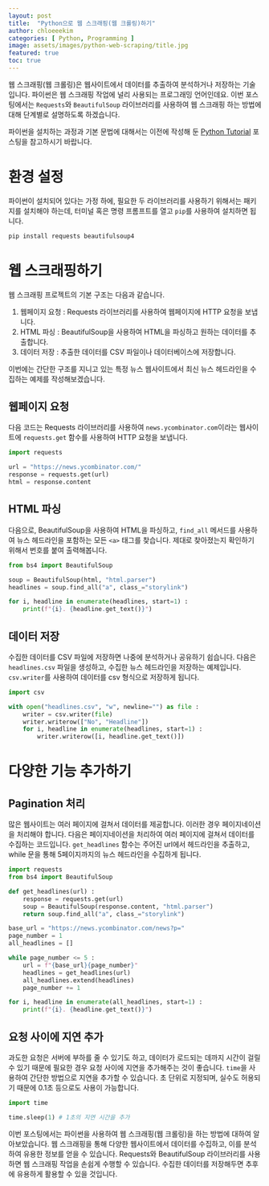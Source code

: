 ```yaml
---
layout: post
title:  "Python으로 웹 스크래핑(웹 크롤링)하기"
author: chloeeekim
categories: [ Python, Programming ]
image: assets/images/python-web-scraping/title.jpg
featured: true
toc: true
---
```


웹 스크래핑(웹 크롤링)은 웹사이트에서 데이터를 추출하여 분석하거나 저장하는 기술입니다. 파이썬은 웹 스크래핑 작업에 널리 사용되는 프로그래밍 언어인데요. 이번 포스팅에서는 `Requests`와 `BeautifulSoup` 라이브러리를 사용하여 웹 스크래핑 하는 방법에 대해 단계별로 설명하도록 하겠습니다.

파이썬을 설치하는 과정과 기본 문법에 대해서는 이전에 작성해 둔 <a href="https://chloeeekim.github.io/python-tutorial/" target="_blank">Python Tutorial</a> 포스팅을 참고하시기 바랍니다.

# 환경 설정

파이썬이 설치되어 있다는 가정 하에, 필요한 두 라이브러리를 사용하기 위해서는 패키지를 설치해야 하는데, 터미널 혹은 명령 프롬프트를 열고 `pip`를 사용하여 설치하면 됩니다.

```bash
pip install requests beautifulsoup4
```

# 웹 스크래핑하기

웹 스크래핑 프로젝트의 기본 구조는 다음과 같습니다.

1. 웹페이지 요청 : Requests 라이브러리를 사용하여 웹페이지에 HTTP 요청을 보냅니다.
2. HTML 파싱 : BeautifulSoup을 사용하여 HTML을 파싱하고 원하는 데이터를 추출합니다.
3. 데이터 저장 : 추출한 데이터를 CSV 파일이나 데이터베이스에 저장합니다.

이번에는 간단한 구조를 지니고 있는 특정 뉴스 웹사이트에서 최신 뉴스 헤드라인을 수집하는 예제를 작성해보겠습니다.

## 웹페이지 요청

다음 코드는 Requests 라이브러리를 사용하여 `news.ycombinator.com`이라는 웹사이트에 `requests.get` 함수를 사용하여 HTTP 요청을 보냅니다.

```python
import requests

url = "https://news.ycombinator.com/"
response = requests.get(url)
html = response.content
```

## HTML 파싱

다음으로, BeautifulSoup을 사용하여 HTML을 파싱하고, `find_all` 메서드를 사용하여 뉴스 헤드라인을 포함하는 모든 `<a>` 태그를 찾습니다. 제대로 찾아졌는지 확인하기 위해서 번호를 붙여 출력해봅니다.

```python
from bs4 import BeautifulSoup

soup = BeautifulSoup(html, "html.parser")
headlines = soup.find_all("a", class_="storylink")

for i, headline in enumerate(headlines, start=1) :
    print(f"{i}. {headline.get_text()}")
```

## 데이터 저장

수집한 데이터를 CSV 파일에 저장하면 나중에 분석하거나 공유하기 쉽습니다. 다음은 `headlines.csv` 파일을 생성하고, 수집한 뉴스 헤드라인을 저장하는 예제입니다. `csv.writer`를 사용하여 데이터를 csv 형식으로 저장하게 됩니다.

```python
import csv

with open("headlines.csv", "w", newline="") as file :
    writer = csv.writer(file)
    writer.writerow(["No", "Headline"])
    for i, headline in enumerate(headlines, start=1) :
        writer.writerow([i, headline.get_text()])
```

# 다양한 기능 추가하기

## Pagination 처리

많은 웹사이트는 여러 페이지에 걸쳐서 데이터를 제공합니다. 이러한 경우 페이지네이션을 처리해야 합니다. 다음은 페이지네이션을 처리하여 여러 페이지에 걸쳐서 데이터를 수집하는 코드입니다. `get_headlines` 함수는 주어진 url에서 헤드라인을 추출하고, while 문을 통해 5페이지까지의 뉴스 헤드라인을 수집하게 됩니다.

```python
import requests
from bs4 import BeautifulSoup

def get_headlines(url) :
    response = requests.get(url)
    soup = BeautifulSoup(response.content, "html.parser")
    return soup.find_all("a", class_="storylink")

base_url = "https://news.ycombinator.com/news?p="
page_number = 1
all_headlines = []

while page_number <= 5 :
    url = f"{base_url}{page_number}"
    headlines = get_headlines(url)
    all_headlines.extend(headlines)
    page_number += 1

for i, headline in enumerate(all_headlines, start=1) :
    print(f"{i}. {headline.get_text()}")
```

## 요청 사이에 지연 추가

과도한 요청은 서버에 부하를 줄 수 있기도 하고, 데이터가 로드되는 데까지 시간이 걸릴 수 있기 때문에 필요한 경우 요청 사이에 지연을 추가해주는 것이 좋습니다. `time`을 사용하여 간단한 방법으로 지연을 추가할 수 있습니다. 초 단위로 지정되며, 실수도 허용되기 때문에 0.1초 등으로도 사용이 가능합니다.

```python
import time

time.sleep(1) # 1초의 지연 시간을 추가
```

이번 포스팅에서는 파이썬을 사용하여 웹 스크래핑(웹 크롤링)을 하는 방법에 대하여 알아보았습니다. 웹 스크래핑을 통해 다양한 웹사이트에서 데이터를 수집하고, 이를 분석하여 유용한 정보를 얻을 수 있습니다. Requests와 BeautifulSoup 라이브러리를 사용하면 웹 스크래핑 작업을 손쉽게 수행할 수 있습니다. 수집한 데이터를 저장해두면 추후에 유용하게 활용할 수 있을 것입니다.
